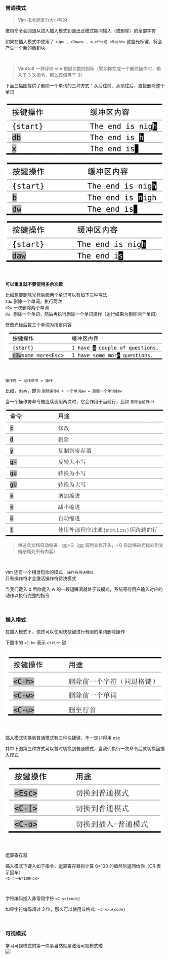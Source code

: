 ### 普通模式

> Vim 指令是区分大小写的

撤销命令会回退从进入插入模式到退出此模式期间输入（或删除）的全部字符

如果在插入模式中使用了 `<Up> 、<Down> 、<Left>或 <Right>` 这些光标键，将会产生一个新的撤销块

<br>

> VimGolf 一种评价 vim 按键次数的指标（譬如你完成一个删除操作时，输入了 3 次指令，那么该值等于 3）

下面三幅图提供了删除一个单词的三种方式：从后往前、从前往后、直接删除整个单词

![](./img/vimf/vf1.png)
![](./img/vimf/vf2.png)
![](./img/vimf/vf3.png)

<br>

**可以重复就不要使用多余次数**

比如想要删除光标后面两个单词可以有如下三种写法  
`2dw` 删除一个单词，执行两次  
`d2w` 一次删除两个单词  
`dw.` 删除一个单词，然后再执行删除一个单词操作（运行结果为删除两个单词）

修改光标后数三个单词为指定内容  
![](./img/vimf/vf4.png)

<br>

`操作符 + 动作命令 = 操作`

比如，daw，即为 `删除操作d + 一个单词aw = 删除一个单词daw`

当一个操作符命令被连续调用两次时，它会作用于当前行，比如 `删除当前行dd`

![](./img/vimf/vf5.png)

> 快速全文档自动缩进：gg=G（gg 调到文档开头，=G 自动缩进光标处到文档结尾处所有内容）

<br>

vim 还有一个相当短命的模式：`操作符待决模式`  
只有操作符才会激活操作符待决模式

当我们键入 d 后欲键入 w 的一段短瞬间就处于该模式，系统等待用户输入对应的动作以执行完整的指令

<br>

### 插入模式

在插入模式下，依然可以使用快捷键进行有限的单词删除操作

下图中的 `<C-h>` 表示 `ctrl+h` 键

![](./img/vimf/vf6.png)

<br>

插入模式切换到普通模式有三种快捷键，不一定非得用 esc

其中下图第三种方式可以暂时切换到普通模式，当我们执行一次命令后就切换回插入模式

![](./img/vimf/vf7.png)

<br>

运算寄存器

插入模式下键入如下指令，运算寄存器将计算 6*100 的值然后返回给你（CR 表示回车）  
`<C-r>=6*100<CR>`

<br>

字符编码插入非常用字符 `<C-v>{code}`

如果字符编码超过 3 位，那么可以使用该格式 ` <C-v>u{code}`

<br>

### 可视模式

学习可视模式的第一件事当然就是激活可视模式啦  
![](./img/vimf/)
